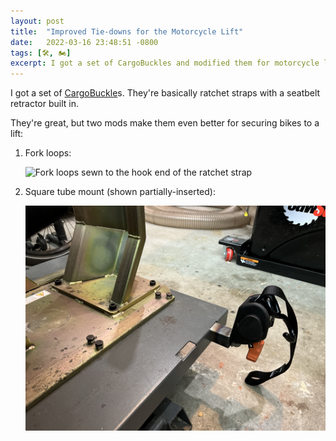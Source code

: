 ```yaml
---
layout: post
title:  "Improved Tie-downs for the Motorcycle Lift"
date:   2022-03-16 23:48:51 -0800
tags: [🛠, 🏍]
excerpt: I got a set of CargoBuckles and modified them for motorcycle lift duty.
---
```


I got a set of [CargoBuckle](https://www.imminet.com/products/tie-downs/cargobuckle/)s. They're basically ratchet straps with a seatbelt retractor built in.

They're great, but two mods make them even better for securing bikes to a lift:

1. Fork loops:
   
    ![Fork loops sewn to the hook end of the ratchet strap](IMG_7023.jpeg)
    
2. Square tube mount (shown partially-inserted):
    
    ![CargoBuckle mounted to the lift](66919137953__A1A93B81-CDA6-43BD-A093-4FB69A6AE182.jpeg)
